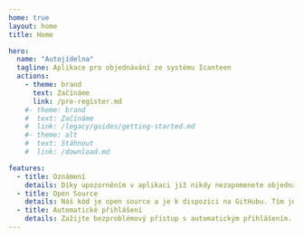 ```yaml
---
home: true
layout: home
title: Home

hero:
  name: "Autojídelna"
  tagline: Aplikace pro objednávání ze systému Icanteen
  actions:
    - theme: brand
      text: Začínáme
      link: /pre-register.md
    #- theme: brand
    #  text: Začínáme
    #  link: /legacy/guides/getting-started.md
    #- theme: alt
    #  text: Stáhnout
    #  link: /download.md

features:
  - title: Oznámení
    details: Díky upozorněním v aplikaci již nikdy nezapomenete objednat oběd.
  - title: Open Source
    details: Náš kód je open source a je k dispozici na GitHubu. Tím je zajištěna jeho kvalita a bezpečnost.
  - title: Automatické přihlášení
    details: Zažijte bezproblémový přístup s automatickým přihlášením.
---
```

